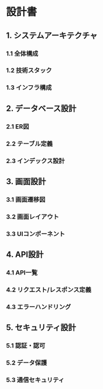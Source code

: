 # 設計書

## 1. システムアーキテクチャ
### 1.1 全体構成
### 1.2 技術スタック
### 1.3 インフラ構成

## 2. データベース設計
### 2.1 ER図
### 2.2 テーブル定義
### 2.3 インデックス設計

## 3. 画面設計
### 3.1 画面遷移図
### 3.2 画面レイアウト
### 3.3 UIコンポーネント

## 4. API設計
### 4.1 API一覧
### 4.2 リクエスト/レスポンス定義
### 4.3 エラーハンドリング

## 5. セキュリティ設計
### 5.1 認証・認可
### 5.2 データ保護
### 5.3 通信セキュリティ 